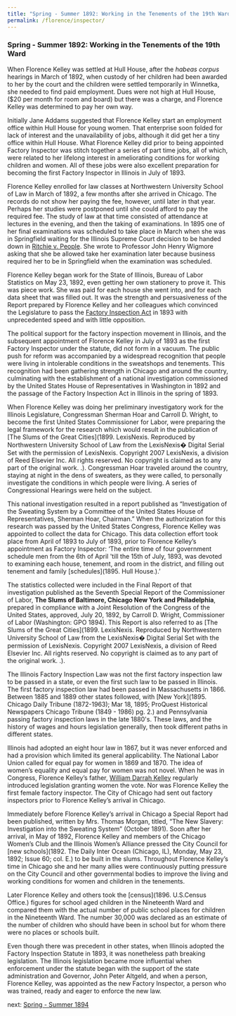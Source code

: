 ```yaml
---
title: "Spring - Summer 1892: Working in the Tenements of the 19th Ward"
permalink: /florence/inspector/
---
```


### Spring - Summer 1892: Working in the Tenements of the 19th Ward

When Florence Kelley was settled at Hull House, after the *habeas corpus* hearings in March of 1892, when custody of her children had been awarded to her by the court and the children were settled temporarily in Winnetka, she needed to find paid employment. Dues were not high at Hull House, ($20 per month for room and board) but there was a charge, and Florence Kelley was determined to pay her own way.

Initially Jane Addams suggested that Florence Kelley start an employment office within Hull House for young women. That enterprise soon folded for lack of interest and the unavailability of jobs, although it did get her a tiny office within Hull House. What Florence Kelley did prior to being appointed Factory Inspector was stitch together a series of part time jobs, all of which, were related to her lifelong interest in ameliorating conditions for working children and women. All of these jobs were also excellent preparation for becoming the first Factory Inspector in Illinois in July of 1893.  

Florence Kelley enrolled for law classes at Northwestern University School of Law in March of 1892, a few months after she arrived in Chicago. The records do not show her paying the fee, however, until later in that year. Perhaps her studies were postponed until she could afford to pay the required fee. The study of law at that time consisted of attendance at lectures in the evening, and then the taking of examinations. In 1895 one of her final examinations was scheduled to take place in March when she was in Springfield waiting for the Illinois Supreme Court decision to be handed down in [Ritchie v. People](/legal/court/). She wrote to Professor John Henry Wigmore asking that she be allowed take her examination later because business required her to be in Springfield when the examination was scheduled.

Florence Kelley began work for the State of Illinois, Bureau of Labor Statistics on May 23, 1892, even getting her own stationery to prove it. This was piece work. She was paid for each house she went into, and for each data sheet that was filled out. It was the strength and persuasiveness of the Report prepared by Florence Kelley and her colleagues which convinced the Legislature to pass the [Factory Inspection Act](1893.) in 1893 with unprecedented speed and with little opposition.

The political support for the factory inspection movement in Illinois, and the subsequent appointment of Florence Kelley in July of 1893 as the first Factory Inspector under the statute, did not form in a vacuum. The public push for reform was accompanied by a widespread recognition that people were living in intolerable conditions in the sweatshops and tenements. This recognition had been gathering strength in Chicago and around the country, culminating with the establishment of a national investigation commissioned by the United States House of Representatives in Washington in 1892 and the passage of the Factory Inspection Act in Illinois in the spring of 1893.

When Florence Kelley was doing her preliminary investigatory work for the Illinois Legislature, Congressman Sherman Hoar and Carroll D. Wright, to become the first United States Commissioner for Labor, were preparing the legal framework for the research which would result in the publication of  [The Slums of the Great Cities](1899. LexisNexis. Reproduced by Northwestern University School of Law from the LexisNexis� Digital Serial Set with the permission of LexisNexis. Copyright 2007 LexisNexis, a division of Reed Elsevier Inc. All rights reserved. No copyright is claimed as to any part of the original work. .). Congressman Hoar traveled around the country, staying at night in the dens of sweaters, as they were called, to personally investigate the conditions in which people were living. A series of Congressional Hearings were held on the subject.

This national investigation resulted in a report published as “Investigation of the Sweating System by a Committee of the United States House of Representatives, Sherman Hoar, Chairman.” When the authorization for this research was passed by the United States Congress, Florence Kelley was appointed to collect the data for Chicago. This data collection effort took place from April of 1893 to July of 1893, prior to Florence Kelley’s appointment as Factory Inspector: ‘The entire time of four government schedule men from the 6th of April 'till the 15th of July, 1893, was devoted to examining each house, tenement, and room in the district, and filling out tenement and family [schedules](1895. Hull House.).’

The statistics collected were included in the Final Report of that investigation published as the Seventh Special Report of the Commissioner of Labor, __The Slums of Baltimore, Chicago New York and Philadelphia__, prepared in compliance with a Joint Resolution of the Congress of the United States, approved, July 20, 1892, by Carroll D. Wright, Commissioner of Labor (Washington: GPO 1894). This Report is also referred to as [The Slums of the Great Cities](1899. LexisNexis. Reproduced by Northwestern University School of Law from the LexisNexis� Digital Serial Set with the permission of LexisNexis. Copyright 2007 LexisNexis, a division of Reed Elsevier Inc. All rights reserved. No copyright is claimed as to any part of the original work. .).

The Illinois Factory Inspection Law was not the first factory inspection law to be passed in a state, or even the first such law to be passed in Illinois. The first factory inspection law had been passed in Massachusetts in 1866. Between 1885 and 1889 other states followed, with [New York](1895. Chicago Daily Tribune (1872-1963); Mar 18, 1895; ProQuest Historical Newspapers Chicago Tribune (1849 - 1986) pg. 2.) and Pennsylvania passing factory inspection laws in the late 1880's. These laws, and the history of wages and hours legislation generally, then took different paths in different states.  

Illinois had adopted an eight hour law in 1867, but it was never enforced and had a provision which limited its general applicability.  The National Labor Union called for equal pay for women in 1869 and 1870. The idea of women’s equality and equal pay for women was not novel.  When he was in Congress, Florence Kelley’s father, [William Darrah Kelley](/florence/father/) regularly introduced legislation granting women the vote.  Nor was Florence Kelley the first female factory inspector. The City of Chicago had sent out factory inspectors prior to Florence Kelley’s arrival in Chicago.

Immediately before Florence Kelley’s arrival in Chicago a Special Report had been published, written by Mrs. Thomas Morgan, titled, “The New Slavery: Investigation into the Sweating System” (October 1891). Soon after her arrival, in May of 1892, Florence Kelley and members of the Chicago Women’s Club and the Illinois Women’s Alliance pressed the City Council for [new schools](1892. The Daily Inter Ocean (Chicago, IL), Monday, May 23, 1892; Issue 60; col. E.) to be built in the slums. Throughout Florence Kelley’s time in Chicago she and her many allies were continuously putting pressure on the City Council and other governmental bodies to improve the living and working conditions for women and children in the tenements. 

Later Florence Kelley and others took the [census](1896. U.S.Census Office.) figures for school aged children in the Nineteenth Ward and compared them with the actual number of public school places for children in the Nineteenth Ward. The number 30,000 was declared as an estimate of the number of children who should have been in school but for whom there were no places or schools built. 

Even though there was precedent in other states, when Illinois adopted the Factory Inspection Statute in 1893, it was nonetheless path breaking legislation. The Illinois legislation became more influential when enforcement under the statute began with the support of the state administration and Governor, John Peter Altgeld, and when a person, Florence Kelley, was appointed as the new Factory Inspector, a person who was trained, ready and eager to enforce the new law. 

next:  [Spring - Summer 1894](/florence/1894/)